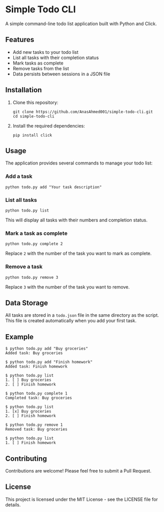 # Simple Todo CLI

A simple command-line todo list application built with Python and Click.

## Features

- Add new tasks to your todo list
- List all tasks with their completion status
- Mark tasks as complete
- Remove tasks from the list
- Data persists between sessions in a JSON file

## Installation

1. Clone this repository:
   ```
   git clone https://github.com/AnasAhmed001/simple-todo-cli.git
   cd simple-todo-cli
   ```

2. Install the required dependencies:
   ```
   pip install click
   ```

## Usage

The application provides several commands to manage your todo list:

### Add a task

```
python todo.py add "Your task description"
```

### List all tasks

```
python todo.py list
```

This will display all tasks with their numbers and completion status.

### Mark a task as complete

```
python todo.py complete 2
```

Replace `2` with the number of the task you want to mark as complete.

### Remove a task

```
python todo.py remove 3
```

Replace `3` with the number of the task you want to remove.

## Data Storage

All tasks are stored in a `todo.json` file in the same directory as the script. This file is created automatically when you add your first task.

## Example

```
$ python todo.py add "Buy groceries"
Added task: Buy groceries

$ python todo.py add "Finish homework"
Added task: Finish homework

$ python todo.py list
1. [ ] Buy groceries
2. [ ] Finish homework

$ python todo.py complete 1
Completed task: Buy groceries

$ python todo.py list
1. [x] Buy groceries
2. [ ] Finish homework

$ python todo.py remove 1
Removed task: Buy groceries

$ python todo.py list
1. [ ] Finish homework
```

## Contributing

Contributions are welcome! Please feel free to submit a Pull Request.

## License

This project is licensed under the MIT License - see the LICENSE file for details.

